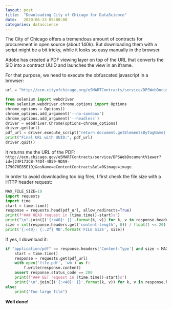 ```yaml
---
layout: post
title:  "Downloading City of Chicago for DataScience"
date:   2020-06-23 05:00:00
categories: datascience
---
```


The City of Chicago offers a tremendous amount of contracts for procurement in open source (about 140k). But downloading them with a script might be a bit tricky, while it looks so easy manually in the browser.

Adobe has created a PDF viewing layer on top of the URL that converts the SID into a contract UUID and launches the view in an iframe.

For that purpose, we need to execute the obfuscated javascript in a browser:
```python
url = "http://ecm.cityofchicago.org/eSMARTContracts/service/DPSWebDocumentViewer?sid=EDGE&id=00010GRP"

from selenium import webdriver
from selenium.webdriver.chrome.options import Options
chrome_options = Options()
chrome_options.add_argument('--no-sandbox')
chrome_options.add_argument('--headless')
driver = webdriver.Chrome(options=chrome_options)
driver.get(url)
pdf_url = driver.execute_script("return document.getElementsByTagName('iframe')[0].src")
print("Final URL with UUID:", pdf_url)
driver.quit()
```

It returns me the URL of the PDF: `http://ecm.chicago.gov/eSMARTContracts/service/DPSWebDocumentViewer?id={24F173CB-74D4-4859-9DA9-179076E85E1D}&osName=eContentContracts&el=0&image=image`.

In order to avoid downloading too big files, I first check the file size with a HTTP header request:

```python
MAX_FILE_SIZE=10
import requests
import time
start = time.time()
response = requests.head(pdf_url, allow_redirects=True)
print(f"### HEAD request in {time.time()-start}s")
print("\n".join([('{:<40}: {}'.format(k, v)) for k, v in response.headers.items()]))
size = int(response.headers.get('content-length', 0)) / float(1 << 20) # number of bytes in a megabyte
print('{:<40}: {:.2f} MB'.format('FILE SIZE', size))
```

If yes, I download it:

```python
if "application/pdf" == response.headers['Content-Type'] and size < MAX_FILE_SIZE:
    start = time.time()
    response = requests.get(pdf_url)
    with open('file.pdf', 'wb') as f:
        f.write(response.content)
    assert response.status_code == 200
    print(f"### GET request in {time.time()-start}s")
    print("\n".join([('{:<40}: {}'.format(k, v)) for k, v in response.headers.items()]))
else:
    print("Too large file")
```

**Well done!**
